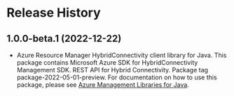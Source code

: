 # Release History

## 1.0.0-beta.1 (2022-12-22)

- Azure Resource Manager HybridConnectivity client library for Java. This package contains Microsoft Azure SDK for HybridConnectivity Management SDK. REST API for Hybrid Connectivity. Package tag package-2022-05-01-preview. For documentation on how to use this package, please see [Azure Management Libraries for Java](https://aka.ms/azsdk/java/mgmt).
